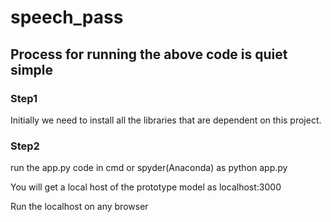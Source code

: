 # speech_pass

## Process for running the above code is quiet simple

### Step1
Initially we need to install all the libraries that are dependent on this project.

### Step2
run the app.py code in cmd or spyder(Anaconda) as python app.py

You will get a local host of the prototype model as localhost:3000

Run the localhost on any browser
